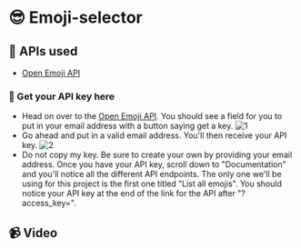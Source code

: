 # 😎 Emoji-selector

## 🚀 APIs used
- [Open Emoji API](https://emoji-api.com/)
### 🎯 Get your API key here
- Head on over to the [Open Emoji API](https://emoji-api.com/). You should see a field for you to put in your email address with a button saying get a key. 
![1](https://user-images.githubusercontent.com/62856848/194417136-2d8889f7-d08c-4bf9-84dd-fe6251912965.png)
- Go ahead and put in a valid email address. You'll then receive your API key.
![2](https://user-images.githubusercontent.com/62856848/194417201-8d7b46d5-c273-4503-b66a-db3b94e4519c.png)
- Do not copy my key. Be sure to create your own by providing your email address. Once you have your API key, scroll down to "Documentation" and you'll notice all the different API endpoints. The only one we'll be using for this project is the first one titled "List all emojis". You should notice your API key at the end of the link for the API after "?access_key=". 


## 📹 Video

